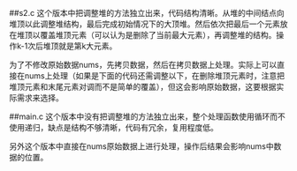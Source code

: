 ##s2.c
这个版本中把调整堆的方法独立出来，代码结构清晰。从堆的中间结点向堆顶以此调整堆结构，最后完成初始情况下的大顶堆。然后依次把最后一个元素放在堆顶以覆盖堆顶元素（可以认为是删除了当前最大元素），再调整堆的结构。操作k-1次后堆顶就是第k大元素。

为了不修改原始数据nums，先拷贝数据，然后在拷贝数据上处理。实际上可以直接在nums上处理（如果是下面的代码还需调整以下，在删除堆顶元素时，注意把堆顶元素和末尾元素对调而不是简单的覆盖），但这会影响原始数据，这要根据实际需求来选择。

##main.c
这个版本中没有把调整堆的方法独立出来，整个处理函数使用循环而不使用递归，缺点是结构不够清晰，代码有冗余，复用程度低。

另外这个版本中直接在nums原始数据上进行处理，操作后结果会影响nums中数据的位置。
